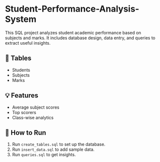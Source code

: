 # Student-Performance-Analysis-System

This SQL project analyzes student academic performance based on subjects and marks. It includes database design, data entry, and queries to extract useful insights.

## 📁 Tables
- Students
- Subjects
- Marks

## 💡 Features
- Average subject scores
- Top scorers
- Class-wise analytics

## 🚀 How to Run
1. Run `create_tables.sql` to set up the database.
2. Run `insert_data.sql` to add sample data.
3. Run `queries.sql` to get insights.

